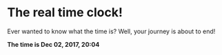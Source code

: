 # The real time clock!

Ever wanted to know what the time is? Well, your journey is about to end!

**The time is Dec 02, 2017, 20:04**